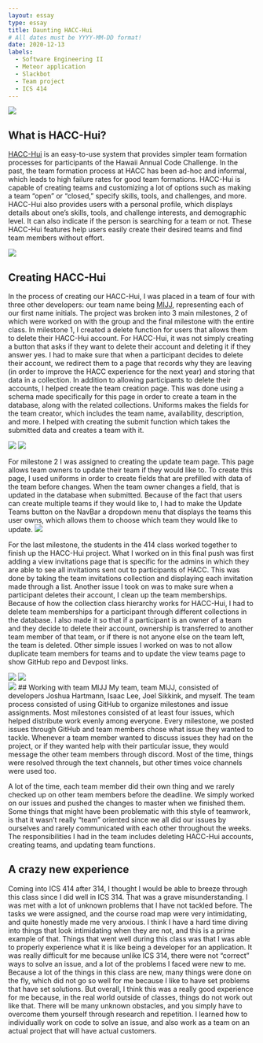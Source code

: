 ```yaml
---
layout: essay
type: essay
title: Daunting HACC-Hui 
# All dates must be YYYY-MM-DD format!
date: 2020-12-13
labels:
  - Software Engineering II
  - Meteor application
  - Slackbot
  - Team project
  - ICS 414
--- 
```


<img class="ui centered big rounded image" src="../images/essay ss7.png">

## What is HACC-Hui?
[HACC-Hui](https://hacc.hawaii.gov/) is an easy-to-use system that provides simpler team formation processes for participants of the Hawaii Annual Code Challenge. In the past, the team formation process at HACC has been ad-hoc and informal, which leads to high failure rates for good team formations. HACC-Hui is capable of creating teams and customizing a lot of options such as making a team “open” or “closed,” specify skills, tools, and challenges, and more. HACC-Hui also provides users with a personal profile, which displays details about one’s skills, tools, and challenge interests, and demographic level. It can also indicate if the person is searching for a team or not. These HACC-Hui features help users easily create their desired teams and find team members without effort.

<img class="ui medium right rounded floated image" src="../images/essay ss6.png">

## Creating HACC-Hui
In the process of creating our HACC-Hui, I was placed in a team of four with three other developers: our team name being [MIJJ](https://github.com/MIJJ-HACC/HACC-Hui), representing each of our first name initials. The project was broken into 3 main milestones, 2 of which were worked on with the group and the final milestone with the entire class. In milestone 1, I created a delete function for users that allows them to delete their HACC-Hui account. For HACC-Hui, it was not simply creating a button that asks if they want to delete their account and deleting it if they answer yes. I had to make sure that when a participant decides to delete their account, we redirect them to a page that records why they are leaving (in order to improve the HACC experience for the next year) and storing that data in a collection. In addition to allowing participants to delete their accounts, I helped create the team creation page. This was done using a schema made specifically for this page in order to create a team in the database, along with the related collections. Uniforms makes the fields for the team creator, which includes the team name, availability, description, and more. I helped with creating the submit function which takes the submitted data and creates a team with it.
<div class="ui medium images">
  <img src="../images/essay ss1.png">
  <img src="../images/essay ss2.png">
</div>

For milestone 2 I was assigned to creating the update team page. This page allows team owners to update their team if they would like to. To create this page, I used uniforms in order to create fields that are prefilled with data of the team before changes. When the team owner changes a field, that is updated in the database when submitted. Because of the fact that users can create multiple teams if they would like to, I had to make the Update Teams button on the NavBar a dropdown menu that displays the teams this user owns, which allows them to choose which team they would like to update.
<img class="ui large centered image" src="../images/essay ss3.png">

For the last milestone, the students in the 414 class worked together to finish up the HACC-Hui project. What I worked on in this final push was first adding a view invitations page that is specific for the admins in which they are able to see all invitations sent out to participants of HACC. This was done by taking the team invitations collection and displaying each invitation made through a list. Another issue I took on was to make sure when a participant deletes their account, I clean up the team memberships. Because of how the collection class hierarchy works for HACC-Hui, I had to delete team memberships for a participant through different collections in the database. I also made it so that if a participant is an owner of a team and they decide to delete their account, ownership is transferred to another team member of that team, or if there is not anyone else on the team left, the team is deleted. Other simple issues I worked on was to not allow duplicate team members for teams and to update the view teams page to show GitHub repo and Devpost links.
<div class="ui medium images">
  <img src="../images/essay ss4.png">
  <img src="../images/essay ss5.png">
</div>

<img class="ui small centered circular floated image" src="../images/essay ss8.png">  
## Working with team MIJJ
My team, team MIJJ, consisted of developers Joshua Hartmann, Isaac Lee, Joel Sikkink, and myself. The team process consisted of using GitHub to organize milestones and issue assignments. Most milestones consisted of at least four issues, which helped distribute work evenly among everyone. Every milestone, we posted issues through GitHub and team members chose what issue they wanted to tackle. Whenever a team member wanted to discuss issues they had on the project, or if they wanted help with their particular issue, they would message the other team members through discord. Most of the time, things were resolved through the text channels, but other times voice channels were used too. 

A lot of the time, each team member did their own thing and we rarely checked up on other team members before the deadline. We simply worked on our issues and pushed the changes to master when we finished them. Some things that might have been problematic with this style of teamwork, is that it wasn’t really “team” oriented since we all did our issues by ourselves and rarely communicated with each other throughout the weeks. The responsibilities I had in the team includes deleting HACC-Hui accounts, creating teams, and updating team functions. 

## A crazy new experience
Coming into ICS 414 after 314, I thought I would be able to breeze through this class since I did well in ICS 314. That was a grave misunderstanding. I was met with a lot of unknown problems that I have not tackled before. The tasks we were assigned, and the course road map were very intimidating, and quite honestly made me very anxious. I think I have a hard time diving into things that look intimidating when they are not, and this is a prime example of that. Things that went well during this class was that I was able to properly experience what it is like being a developer for an application. It was really difficult for me because unlike ICS 314, there were not “correct” ways to solve an issue, and a lot of the problems I faced were new to me. Because a lot of the things in this class are new, many things were done on the fly, which did not go so well for me because I like to have set problems that have set solutions. But overall, I think this was a really good experience for me because, in the real world outside of classes, things do not work out like that. There will be many unknown obstacles, and you simply have to overcome them yourself through research and repetition. I learned how to individually work on code to solve an issue, and also work as a team on an actual project that will have actual customers.
